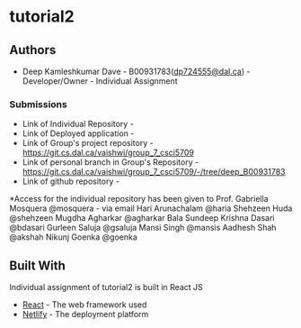 # tutorial2

## Authors

* Deep Kamleshkumar Dave - B00931783(dp724555@dal.ca) - Developer/Owner - Individual Assignment

### Submissions

* Link of Individual Repository - 
* Link of Deployed application - 
* Link of Group's project repository - https://git.cs.dal.ca/vaishwi/group_7_csci5709
* Link of personal branch in Group's Repository - https://git.cs.dal.ca/vaishwi/group_7_csci5709/-/tree/deep_B00931783
* Link of github repository - 

*Access for the individual repository has been given to
Prof. Gabriella Mosquera @mosquera - via email
Hari Arunachalam @haria
Shehzeen Huda @shehzeen
Mugdha Agharkar @agharkar
Bala Sundeep Krishna Dasari @bdasari
Gurleen Saluja @gsaluja
Mansi Singh @mansis
Aadhesh Shah @akshah
Nikunj Goenka @goenka

## Built With

Individual assignment of tutorial2 is built in React JS

* [React](https://reactjs.org/) - The web framework used
* [Netlify](https://www.netlify.com/) - The deployment platform
